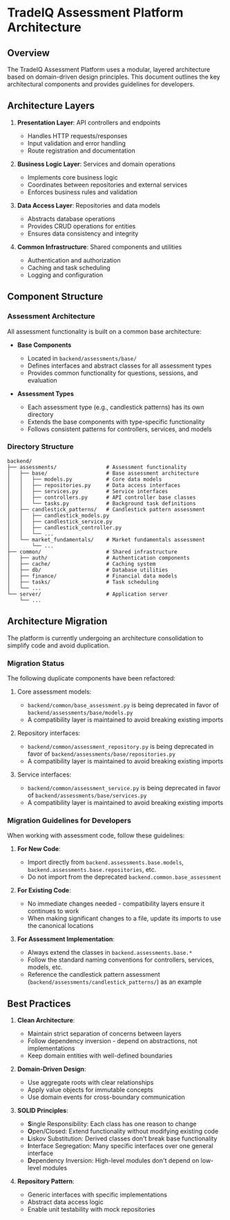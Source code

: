 # TradeIQ Assessment Platform Architecture

## Overview

The TradeIQ Assessment Platform uses a modular, layered architecture based on domain-driven design principles. This document outlines the key architectural components and provides guidelines for developers.

## Architecture Layers

1. **Presentation Layer**: API controllers and endpoints
   - Handles HTTP requests/responses
   - Input validation and error handling
   - Route registration and documentation

2. **Business Logic Layer**: Services and domain operations
   - Implements core business logic
   - Coordinates between repositories and external services
   - Enforces business rules and validation

3. **Data Access Layer**: Repositories and data models
   - Abstracts database operations
   - Provides CRUD operations for entities
   - Ensures data consistency and integrity

4. **Common Infrastructure**: Shared components and utilities
   - Authentication and authorization
   - Caching and task scheduling
   - Logging and configuration

## Component Structure

### Assessment Architecture

All assessment functionality is built on a common base architecture:

- **Base Components**
  - Located in `backend/assessments/base/`
  - Defines interfaces and abstract classes for all assessment types
  - Provides common functionality for questions, sessions, and evaluation

- **Assessment Types**
  - Each assessment type (e.g., candlestick patterns) has its own directory
  - Extends the base components with type-specific functionality
  - Follows consistent patterns for controllers, services, and models

### Directory Structure

```
backend/
├── assessments/                # Assessment functionality
│   ├── base/                   # Base assessment architecture
│   │   ├── models.py           # Core data models
│   │   ├── repositories.py     # Data access interfaces
│   │   ├── services.py         # Service interfaces 
│   │   ├── controllers.py      # API controller base classes
│   │   └── tasks.py            # Background task definitions
│   ├── candlestick_patterns/   # Candlestick pattern assessment
│   │   ├── candlestick_models.py
│   │   ├── candlestick_service.py
│   │   ├── candlestick_controller.py
│   │   └── ...
│   └── market_fundamentals/    # Market fundamentals assessment
│       └── ...
├── common/                     # Shared infrastructure
│   ├── auth/                   # Authentication components
│   ├── cache/                  # Caching system
│   ├── db/                     # Database utilities
│   ├── finance/                # Financial data models
│   ├── tasks/                  # Task scheduling
│   └── ...
└── server/                     # Application server
    └── ...
```

## Architecture Migration

The platform is currently undergoing an architecture consolidation to simplify code and avoid duplication.

### Migration Status

The following duplicate components have been refactored:

1. Core assessment models:
   - `backend/common/base_assessment.py` is being deprecated in favor of `backend/assessments/base/models.py`
   - A compatibility layer is maintained to avoid breaking existing imports

2. Repository interfaces:
   - `backend/common/assessment_repository.py` is being deprecated in favor of `backend/assessments/base/repositories.py`
   - A compatibility layer is maintained to avoid breaking existing imports

3. Service interfaces:
   - `backend/common/assessment_service.py` is being deprecated in favor of `backend/assessments/base/services.py`
   - A compatibility layer is maintained to avoid breaking existing imports

### Migration Guidelines for Developers

When working with assessment code, follow these guidelines:

1. **For New Code**:
   - Import directly from `backend.assessments.base.models`, `backend.assessments.base.repositories`, etc.
   - Do not import from the deprecated `backend.common.base_assessment`

2. **For Existing Code**:
   - No immediate changes needed - compatibility layers ensure it continues to work
   - When making significant changes to a file, update its imports to use the canonical locations

3. **For Assessment Implementation**:
   - Always extend the classes in `backend.assessments.base.*`
   - Follow the standard naming conventions for controllers, services, models, etc.
   - Reference the candlestick pattern assessment (`backend/assessments/candlestick_patterns/`) as an example

## Best Practices

1. **Clean Architecture**:
   - Maintain strict separation of concerns between layers
   - Follow dependency inversion - depend on abstractions, not implementations
   - Keep domain entities with well-defined boundaries

2. **Domain-Driven Design**:
   - Use aggregate roots with clear relationships
   - Apply value objects for immutable concepts
   - Use domain events for cross-boundary communication

3. **SOLID Principles**:
   - **S**ingle Responsibility: Each class has one reason to change
   - **O**pen/Closed: Extend functionality without modifying existing code
   - **L**iskov Substitution: Derived classes don't break base functionality
   - **I**nterface Segregation: Many specific interfaces over one general interface
   - **D**ependency Inversion: High-level modules don't depend on low-level modules

4. **Repository Pattern**:
   - Generic interfaces with specific implementations
   - Abstract data access logic
   - Enable unit testability with mock repositories 